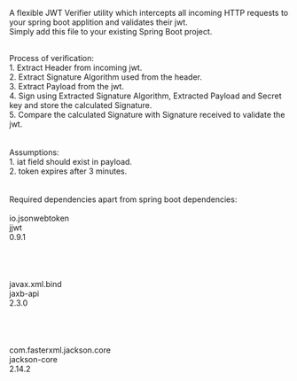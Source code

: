 A flexible JWT Verifier utility which intercepts all incoming HTTP requests to your spring boot applition and validates their jwt. <br>
Simply add this file to your existing Spring Boot project. <br> <br>

Process of verification:<br>
	1. Extract Header from incoming jwt.<br>
	2. Extract Signature Algorithm used from the header.<br>
	3. Extract Payload from the jwt.<br>
	4. Sign using Extracted Signature Algorithm, Extracted Payload and Secret key and store the calculated Signature.<br>
	5. Compare the calculated Signature with Signature received to validate the jwt.<br>
<br><br>
Assumptions:<br>
	1. iat field should exist in payload.<br>
	2. token expires after 3 minutes. <br>
<br><br>
Required dependencies apart from spring boot dependencies:<br>
<dependency><br>
	<groupId>io.jsonwebtoken</groupId><br>
	<artifactId>jjwt</artifactId><br>
	<version>0.9.1</version><br>
</dependency><br>
<br><br>
<dependency><br>
    <groupId>javax.xml.bind</groupId><br>
     		<artifactId>jaxb-api</artifactId><br>
    		<version>2.3.0</version><br>
</dependency><br>
<br><br>
<dependency><br>
	<groupId>com.fasterxml.jackson.core</groupId><br>
	<artifactId>jackson-core</artifactId><br>
	<version>2.14.2</version><br>
</dependency><br>
